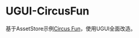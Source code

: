 # UGUI-CircusFun

基于AssetStore示例[Circus Fun](https://www.assetstore.unity3d.com/#!/content/28887)，使用UGUI全面改造。
